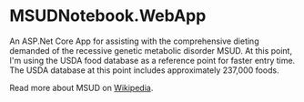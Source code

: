 # MSUDNotebook.WebApp
An ASP.Net Core App for assisting with the comprehensive dieting demanded of the recessive genetic metabolic disorder MSUD. At this point, I'm using the USDA food database as a reference point for faster entry time. The USDA database at this point includes approximately 237,000 foods.

Read more about MSUD on [Wikipedia](http://wikipedia.org/wiki/Maple_Syrup_Urine_Disease).

